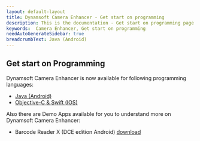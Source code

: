 ```yaml
---
layout: default-layout
title: Dynamsoft Camera Enhancer - Get start on programming
description: This is the documentation - Get start on programming page of Dynamsoft Camera Enhancer.
keywords:  Camera Enhancer, Get start on programming
needAutoGenerateSidebar: true
breadcrumbText: Java (Android)
---
```

## Get start on Programming

Dynamsoft Camera Enhancer is now available for following programming languages:
- [Java (Android)](android/index.md)
- [Objective-C & Swift (IOS)](IOS/index.md)

Also there are Demo Apps available for you to understand more on Dynamsoft Camera Enhancer:

- Barcode Reader X (DCE edition Android) [download]()